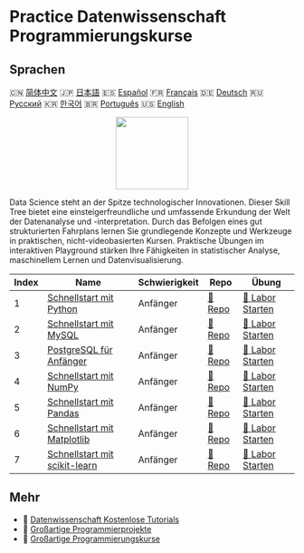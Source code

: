 # Practice Datenwissenschaft Programmierungskurse

## Sprachen

🇨🇳 [简体中文](README_zh.md) 🇯🇵 [日本語](README_ja.md) 🇪🇸 [Español](README_es.md) 🇫🇷 [Français](README_fr.md) 🇩🇪 [Deutsch](README_de.md) 🇷🇺 [Русский](README_ru.md) 🇰🇷 [한국어](README_ko.md) 🇧🇷 [Português](README_pt.md) 🇺🇸 [English](README.md) 

<div align="center">
<img width="128px" src="https://file.labex.io/path/Ctx67nWJaNg4.png">
</div>

Data Science steht an der Spitze technologischer Innovationen. Dieser Skill Tree bietet eine einsteigerfreundliche und umfassende Erkundung der Welt der Datenanalyse und -interpretation. Durch das Befolgen eines gut strukturierten Fahrplans lernen Sie grundlegende Konzepte und Werkzeuge in praktischen, nicht-videobasierten Kursen. Praktische Übungen im interaktiven Playground stärken Ihre Fähigkeiten in statistischer Analyse, maschinellem Lernen und Datenvisualisierung.

|   Index | Name                                                                                       | Schwierigkeit   | Repo                                                                   | Übung                                                                         |
|---------|--------------------------------------------------------------------------------------------|-----------------|------------------------------------------------------------------------|-------------------------------------------------------------------------------|
|       1 | [Schnellstart mit Python](https://labex.io/de/courses/quick-start-with-python)             | Anfänger        | [🔗 Repo](https://github.com/labex-labs/quick-start-with-python)       | [🚀 Labor Starten](https://labex.io/de/courses/quick-start-with-python)       |
|       2 | [Schnellstart mit MySQL](https://labex.io/de/courses/quick-start-with-mysql)               | Anfänger        | [🔗 Repo](https://github.com/labex-labs/quick-start-with-mysql)        | [🚀 Labor Starten](https://labex.io/de/courses/quick-start-with-mysql)        |
|       3 | [PostgreSQL für Anfänger](https://labex.io/de/courses/postgresql-for-beginners)            | Anfänger        | [🔗 Repo](https://github.com/labex-labs/postgresql-for-beginners)      | [🚀 Labor Starten](https://labex.io/de/courses/postgresql-for-beginners)      |
|       4 | [Schnellstart mit NumPy](https://labex.io/de/courses/quick-start-with-numpy)               | Anfänger        | [🔗 Repo](https://github.com/labex-labs/quick-start-with-numpy)        | [🚀 Labor Starten](https://labex.io/de/courses/quick-start-with-numpy)        |
|       5 | [Schnellstart mit Pandas](https://labex.io/de/courses/quick-start-with-pandas)             | Anfänger        | [🔗 Repo](https://github.com/labex-labs/quick-start-with-pandas)       | [🚀 Labor Starten](https://labex.io/de/courses/quick-start-with-pandas)       |
|       6 | [Schnellstart mit Matplotlib](https://labex.io/de/courses/quick-start-with-matplotlib)     | Anfänger        | [🔗 Repo](https://github.com/labex-labs/quick-start-with-matplotlib)   | [🚀 Labor Starten](https://labex.io/de/courses/quick-start-with-matplotlib)   |
|       7 | [Schnellstart mit scikit-learn](https://labex.io/de/courses/quick-start-with-scikit-learn) | Anfänger        | [🔗 Repo](https://github.com/labex-labs/quick-start-with-scikit-learn) | [🚀 Labor Starten](https://labex.io/de/courses/quick-start-with-scikit-learn) |

## Mehr

- 🔗 [Datenwissenschaft Kostenlose Tutorials](https://github.com/labex-labs/data-science-free-tutorials)
- 🔗 [Großartige Programmierprojekte](https://github.com/labex-labs/awesome-programming-projects)
- 🔗 [Großartige Programmierungskurse](https://github.com/labex-labs/awesome-programming-courses)

